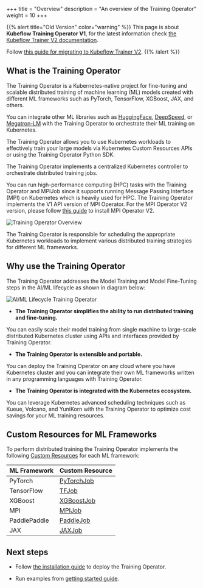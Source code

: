 +++
title = "Overview"
description = "An overview of the Training Operator"
weight = 10
+++

{{% alert title="Old Version" color="warning" %}}
This page is about **Kubeflow Training Operator V1**, for the latest information check
[the Kubeflow Trainer V2 documentation](/docs/components/trainer).

Follow [this guide for migrating to Kubeflow Trainer V2](/docs/components/trainer/operator-guides/migration).
{{% /alert %}}

## What is the Training Operator

The Training Operator is a Kubernetes-native project for fine-tuning and scalable
distributed training of machine learning (ML) models created with different ML frameworks such as
PyTorch, TensorFlow, XGBoost, JAX, and others.

You can integrate other ML libraries such as [HuggingFace](https://huggingface.co),
[DeepSpeed](https://github.com/microsoft/DeepSpeed), or [Megatron-LM](https://github.com/NVIDIA/Megatron-LM)
with the Training Operator to orchestrate their ML training on Kubernetes.

The Training Operator allows you to use Kubernetes workloads to effectively train your large models
via Kubernetes Custom Resources APIs or using the Training Operator Python SDK.

The Training Operator implements a centralized Kubernetes controller to orchestrate distributed training jobs.

You can run high-performance computing (HPC) tasks with the Training Operator and MPIJob since it
supports running Message Passing Interface (MPI) on Kubernetes which is heavily used for HPC.
The Training Operator implements the V1 API version of MPI Operator. For the MPI Operator V2 version,
please follow [this guide](/docs/components/trainer/legacy-v1/user-guides/mpi/) to install MPI Operator V2.

<img src="/docs/components/trainer/legacy-v1/images/training-operator-overview.drawio.svg"
  alt="Training Operator Overview"
  class="mt-3 mb-3">

The Training Operator is responsible for scheduling the appropriate Kubernetes workloads to implement
various distributed training strategies for different ML frameworks.

## Why use the Training Operator

The Training Operator addresses the Model Training and Model Fine-Tuning steps in the AI/ML
lifecycle as shown in diagram below:

<img src="/docs/components/trainer/legacy-v1/images/ml-lifecycle-training-operator.drawio.svg"
  alt="AI/ML Lifecycle Training Operator"
  class="mt-3 mb-3">

- **The Training Operator simplifies the ability to run distributed training and fine-tuning.**

You can easily scale their model training from single machine to large-scale distributed
Kubernetes cluster using APIs and interfaces provided by Training Operator.

- **The Training Operator is extensible and portable.**

You can deploy the Training Operator on any cloud where you have Kubernetes cluster and you can
integrate their own ML frameworks written in any programming languages with Training Operator.

- **The Training Operator is integrated with the Kubernetes ecosystem.**

You can leverage Kubernetes advanced scheduling techniques such as Kueue, Volcano, and YuniKorn
with the Training Operator to optimize cost savings for your ML training resources.

## Custom Resources for ML Frameworks

To perform distributed training the Training Operator implements the following
[Custom Resources](https://kubernetes.io/docs/concepts/extend-kubernetes/api-extension/custom-resources/)
for each ML framework:

| ML Framework | Custom Resource                                                       |
| ------------ | --------------------------------------------------------------------- |
| PyTorch      | [PyTorchJob](/docs/components/trainer/legacy-v1/user-guides/pytorch/) |
| TensorFlow   | [TFJob](/docs/components/trainer/legacy-v1/user-guides/tensorflow/)   |
| XGBoost      | [XGBoostJob](/docs/components/trainer/legacy-v1/user-guides/xgboost/) |
| MPI          | [MPIJob](/docs/components/trainer/legacy-v1/user-guides/mpi/)         |
| PaddlePaddle | [PaddleJob](/docs/components/trainer/legacy-v1/user-guides/paddle/)   |
| JAX          | [JAXJob](/docs/components/trainer/legacy-v1/user-guides/jax/)         |

## Next steps

- Follow [the installation guide](/docs/components/trainer/legacy-v1/installation/) to deploy the Training Operator.

- Run examples from [getting started guide](/docs/components/trainer/legacy-v1/getting-started/).
